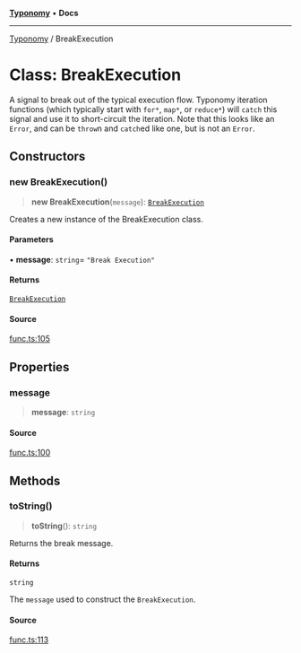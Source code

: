 [**Typonomy**](../README.md) • **Docs**

***

[Typonomy](../globals.md) / BreakExecution

# Class: BreakExecution

A signal to break out of the typical execution flow.
Typonomy iteration functions (which typically start with `for*`, `map*`, or `reduce*`) will `catch` this signal
and use it to short-circuit the iteration.
Note that this looks like an `Error`, and can be `throw`n and `catch`ed like one, but is not an `Error`.

## Constructors

### new BreakExecution()

> **new BreakExecution**(`message`): [`BreakExecution`](BreakExecution.md)

Creates a new instance of the BreakExecution class.

#### Parameters

• **message**: `string`= `"Break Execution"`

#### Returns

[`BreakExecution`](BreakExecution.md)

#### Source

[func.ts:105](https://github.com/softcraft-development/typonomy/blob/e1364998248d4274156807a851bf36cc6159b829/src/func.ts#L105)

## Properties

### message

> **message**: `string`

#### Source

[func.ts:100](https://github.com/softcraft-development/typonomy/blob/e1364998248d4274156807a851bf36cc6159b829/src/func.ts#L100)

## Methods

### toString()

> **toString**(): `string`

Returns the break message.

#### Returns

`string`

The `message` used to construct the `BreakExecution`.

#### Source

[func.ts:113](https://github.com/softcraft-development/typonomy/blob/e1364998248d4274156807a851bf36cc6159b829/src/func.ts#L113)

